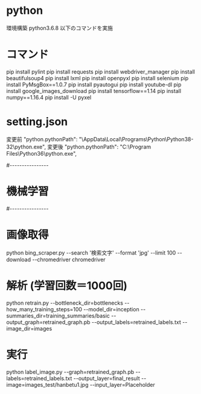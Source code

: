 # python
環境構築 python3.6.8
以下のコマンドを実施

# コマンド
pip install pylint
pip install requests
pip install webdriver_manager
pip install beautifulsoup4
pip install lxml
pip install openpyxl
pip install selenium
pip install PyMsgBox==1.0.7
pip install pyautogui
pip install youtube-dl
pip install google_images_download
pip install tensorflow==1.14
pip install numpy==1.16.4
pip install -U pyxel

# setting.json
変更前
"python.pythonPath": "\AppData\\Local\\Programs\\Python\\Python38-32\\python.exe",
変更後
"python.pythonPath": "C:\\Program Files\Python36\\python.exe",

#----------------
# 機械学習
#----------------
# 画像取得
python bing_scraper.py --search '検索文字' --format 'jpg' --limit 100 --download --chromedriver chromedriver

# 解析 (学習回数＝1000回)
python retrain.py --bottleneck_dir=bottlenecks --how_many_training_steps=100 --model_dir=inception --summaries_dir=training_summaries/basic --output_graph=retrained_graph.pb --output_labels=retrained_labels.txt --image_dir=images

# 実行
python label_image.py --graph=retrained_graph.pb --labels=retrained_labels.txt --output_layer=final_result --image=images_test/hanbetu1.jpg --input_layer=Placeholder
